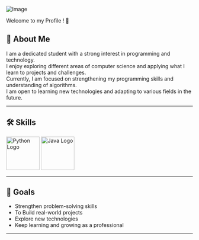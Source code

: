 
![Image](https://github.com/user-attachments/assets/75bed810-ffe8-4b87-a473-054b9fc7e86f)

Welcome to my Profile ! 👋


## 📌 About Me
I am a dedicated student with a strong interest in programming and technology.  
I enjoy exploring different areas of computer science and applying what I learn to projects and challenges.  
Currently, I am focused on strengthening my programming skills and understanding of algorithms.  
I am open to learning new technologies and adapting to various fields in the future.  

---

## 🛠 Skills
<Img src = "https://github.com/user-attachments/assets/03813009-8000-4ff6-a758-3159381b3b93" alt = "Python Logo" Height = 90>
<Img src = "https://github.com/user-attachments/assets/0d9f51d0-031b-49a2-9bb3-5ac5343d25c3" alt = "Java Logo" Height = 90>


---

## 🎯 Goals
- Strengthen problem-solving skills  
- To Build real-world projects  
- Explore new technologies  
- Keep learning and growing as a professional   

---



